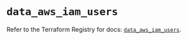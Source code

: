 # `data_aws_iam_users`

Refer to the Terraform Registry for docs: [`data_aws_iam_users`](https://registry.terraform.io/providers/hashicorp/aws/4.67.0/docs/data-sources/iam_users).

